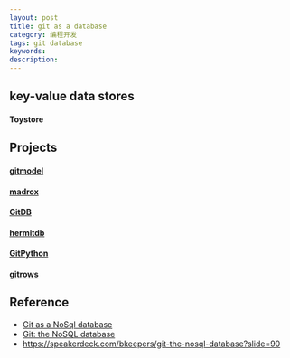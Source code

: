 ```yaml
---
layout: post
title: git as a database
category: 编程开发
tags: git database
keywords: 
description: 
---
```


## key-value data stores

#### Toystore


## Projects

#### [gitmodel](https://github.com/pauldowman/gitmodel)

#### [madrox](https://github.com/technoweenie/madrox)

#### [GitDB](https://github.com/gitpython-developers/gitdb)

#### [hermitdb](https://github.com/hermits-grove/hermitdb)

#### [GitPython](https://github.com/gitpython-developers/GitPython)

#### [gitrows](https://github.com/gitrows/gitrows)

## Reference

* [Git as a NoSql database](https://www.kenneth-truyers.net/2016/10/13/git-nosql-database/)
* [Git: the NoSQL database](https://opensoul.org/2011/09/01/git-the-nosql-database/)
* <https://speakerdeck.com/bkeepers/git-the-nosql-database?slide=90>